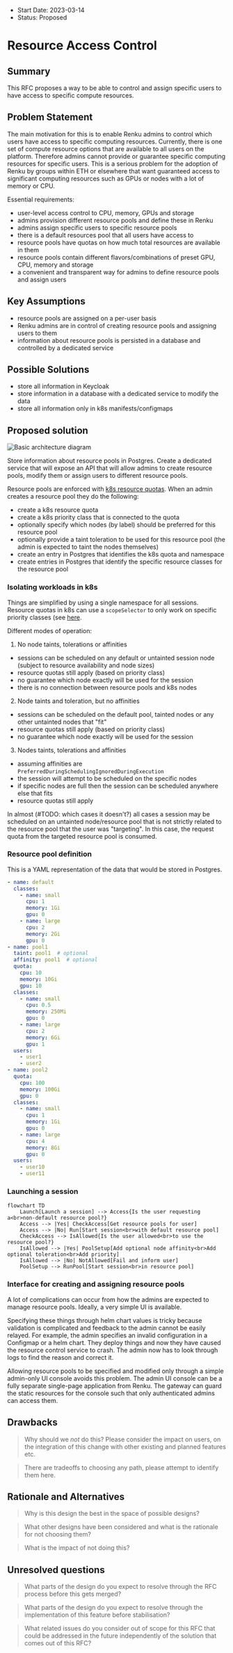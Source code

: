 - Start Date: 2023-03-14
- Status: Proposed

# Resource Access Control

## Summary

This RFC proposes a way to be able to control and assign specific users to have access
to specific compute resources.

## Problem Statement

The main motivation for this is to enable Renku admins to control which users have access
to specific computing resources. Currently, there is one set of compute resource options that are
available to all users on the platform. Therefore admins cannot provide or guarantee specific computing resources for specific users. This is a serious problem for the adoption of Renku by groups
within ETH or elsewhere that want guaranteed access to significant computing resources such as GPUs or nodes with a lot of memory or CPU.

Essential requirements:
- user-level access control to CPU, memory, GPUs and storage
- admins provision different resource pools and define these in Renku
- admins assign specific users to specific resource pools
- there is a default resources pool that all users have access to
- resource pools have quotas on how much total resources are available in them
- resource pools contain different flavors/combinations of preset GPU, CPU, memory and storage
- a convenient and transparent way for admins to define resource pools and assign users

## Key Assumptions

- resource pools are assigned on a per-user basis
- Renku admins are in control of creating resource pools and assigning users to them
- information about resource pools is persisted in a database and controlled by a 
  dedicated service

## Possible Solutions

- store all information in Keycloak
- store information in a database with a dedicated service to modify the data
- store all information only in k8s manifests/configmaps

## Proposed solution

![Basic architecture diagram](./overall-flow.png)

Store information about resource pools in Postgres. Create a dedicated service that will expose an API that will allow admins to create resource pools, modify them or assign users
to different resource pools.

Resource pools are enforced with [k8s resource quotas](https://kubernetes.io/docs/concepts/policy/resource-quotas/). 
When an admin creates a resource pool they do the following:
- create a k8s resource quota
- create a k8s priority class that is connected to the quota
- optionally specify which nodes (by label) should be preferred for this resource pool
- optionally provide a taint toleration to be used for this resource pool (the admin is expected to taint the nodes themselves)
- create an entry in Postgres that identifies the k8s quota and namespace
- create entries in Postgres that identify the specific resource classes for the resource pool

### Isolating workloads in k8s

Things are simplified by using a single namespace for all sessions. Resource quotas in k8s can use a `scopeSelector`
to only work on specific priority classes (see [here](https://kubernetes.io/docs/concepts/policy/resource-quotas/#resource-quota-per-priorityclass). 

Different modes of operation:

1. No node taints, tolerations or affinities
  - sessions can be scheduled on any default or untainted session node (subject to resource availability and node sizes)
  - resource quotas still apply (based on priority class)
  - no guarantee which node exactly will be used for the session
  - there is no connection between resource pools and k8s nodes

2. Node taints and toleration, but no affinities
  - sessions can be scheduled on the default pool, tainted nodes or any other untainted nodes that "fit"
  - resource quotas still apply (based on priority class)
  - no guarantee which node exactly will be used for the session

3. Nodes taints, tolerations and affinities
  - assuming affinities are `PreferredDuringSchedulingIgnoredDuringExecution`
  - the session will attempt to be scheduled on the specific nodes
  - if specific nodes are full then the session can be scheduled anywhere else that fits
  - resource quotas still apply

In almost (#TODO: which cases it doesn't?) all cases a session may be scheduled on an untainted node/resource pool that is not strictly
related to the resource pool that the user was "targeting". In this case, the request quota from the targeted resource
pool is consumed.

### Resource pool definition

This is a YAML representation of the data that would be stored in Postgres.

```yaml
- name: default
  classes:
    - name: small
      cpu: 1
      memory: 1Gi
      gpu: 0
    - name: large
      cpu: 2
      memory: 2Gi
      gpu: 0
- name: pool1
  taint: pool1  # optional
  affinity: pool1  # optional
  quota:
    cpu: 10
    memory: 10Gi
    gpu: 10
  classes:
    - name: small
      cpu: 0.5
      memory: 250Mi
      gpu: 0
    - name: large
      cpu: 2
      memory: 6Gi
      gpu: 1
  users:
    - user1
    - user2
- name: pool2
  quota:
    cpu: 100
    memory: 100Gi
    gpu: 0
  classes:
    - name: small
      cpu: 1
      memory: 1Gi
      gpu: 0
    - name: large
      cpu: 4
      memory: 8Gi
      gpu: 0
  users:
    - user10
    - user11
```

### Launching a session

```mermaid
flowchart TD
    Launch[Launch a session] --> Access{Is the user requesting a<br>non-default resource pool?}
    Access --> |Yes| CheckAccess[Get resource pools for user]
    Access --> |No| Run[Start session<br>with default resource pool]
    CheckAccess --> IsAllowed{Is the user allowed<br>to use the resource pool?}
    IsAllowed --> |Yes| PoolSetup[Add optional node affinity<br>Add optional toleration<br>Add priority]
    IsAllowed --> |No| NotAllowed[Fail and inform user]
    PoolSetup --> RunPool[Start session<br>in resource pool]
```

### Interface for creating and assigning resource pools

A lot of complications can occur from how the admins are expected to manage resource pools. Ideally, a very simple UI is available.

Specifying these things through helm chart values is tricky because validation is complicated and feedback
to the admin cannot be easily relayed. For example, the admin specifies an invalid configuration in a Configmap
or a helm chart. They deploy things and now they have caused the resource control service to crash. The admin
now has to look through logs to find the reason and correct it.

Allowing resource pools to be specified and modified only through a simple admin-only UI console avoids this problem.
The admin UI console can be a fully separate single-page application from Renku. The gateway can guard the static
resources for the console such that only authenticated admins can access them. 

## Drawbacks

> Why should we *not* do this? Please consider the impact on users,
on the integration of this change with other existing and planned features etc.

> There are tradeoffs to choosing any path, please attempt to identify them here.

## Rationale and Alternatives

> Why is this design the best in the space of possible designs?

> What other designs have been considered and what is the rationale for not choosing them?

> What is the impact of not doing this?

## Unresolved questions

> What parts of the design do you expect to resolve through the RFC process 
before this gets merged?

> What parts of the design do you expect to resolve through the implementation 
of this feature before stabilisation?

> What related issues do you consider out of scope for this RFC that could be 
addressed in the future independently of the solution that comes out of this RFC?
